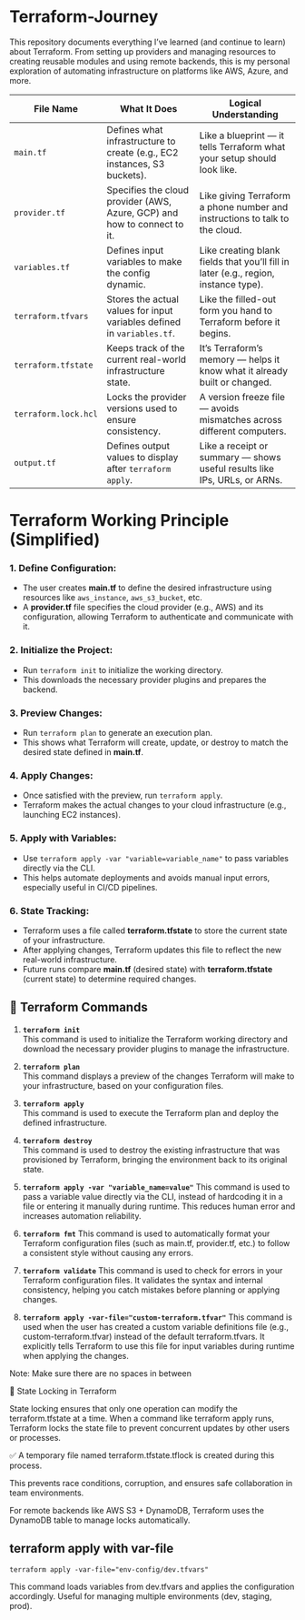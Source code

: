 # Terraform-Journey
This repository documents everything I’ve learned (and continue to learn) about Terraform. From setting up providers and managing resources to creating reusable modules and using remote backends, this is my personal exploration of automating infrastructure on platforms like AWS, Azure, and more.

| File Name            | What It Does                                                                 | Logical Understanding                                                                 |
|----------------------|------------------------------------------------------------------------------|----------------------------------------------------------------------------------------|
| `main.tf`            | Defines what infrastructure to create (e.g., EC2 instances, S3 buckets).     | Like a blueprint — it tells Terraform what your setup should look like.               |
| `provider.tf`        | Specifies the cloud provider (AWS, Azure, GCP) and how to connect to it.     | Like giving Terraform a phone number and instructions to talk to the cloud.           |
| `variables.tf`       | Defines input variables to make the config dynamic.                          | Like creating blank fields that you’ll fill in later (e.g., region, instance type).   |
| `terraform.tfvars`   | Stores the actual values for input variables defined in `variables.tf`.       | Like the filled-out form you hand to Terraform before it begins.                      |
| `terraform.tfstate`  | Keeps track of the current real-world infrastructure state.                  | It’s Terraform’s memory — helps it know what it already built or changed.             |
| `terraform.lock.hcl` | Locks the provider versions used to ensure consistency.                      | A version freeze file — avoids mismatches across different computers.                 |
| `output.tf`          | Defines output values to display after `terraform apply`.                    | Like a receipt or summary — shows useful results like IPs, URLs, or ARNs.             |

# Terraform Working Principle (Simplified)

### 1. Define Configuration:
- The user creates **main.tf** to define the desired infrastructure using resources like `aws_instance`, `aws_s3_bucket`, etc.
- A **provider.tf** file specifies the cloud provider (e.g., AWS) and its configuration, allowing Terraform to authenticate and communicate with it.

### 2. Initialize the Project:
- Run `terraform init` to initialize the working directory.
- This downloads the necessary provider plugins and prepares the backend.

### 3. Preview Changes:
- Run `terraform plan` to generate an execution plan.
- This shows what Terraform will create, update, or destroy to match the desired state defined in **main.tf**.

### 4. Apply Changes:
- Once satisfied with the preview, run `terraform apply`.
- Terraform makes the actual changes to your cloud infrastructure (e.g., launching EC2 instances).

### 5. Apply with Variables:
- Use `terraform apply -var "variable=variable_name"` to pass variables directly via the CLI.
- This helps automate deployments and avoids manual input errors, especially useful in CI/CD pipelines.

### 6. State Tracking:
- Terraform uses a file called **terraform.tfstate** to store the current state of your infrastructure.
- After applying changes, Terraform updates this file to reflect the new real-world infrastructure.
- Future runs compare **main.tf** (desired state) with **terraform.tfstate** (current state) to determine required changes.

## 🚀 Terraform Commands

1. **`terraform init`**  
   This command is used to initialize the Terraform working directory and download the necessary provider plugins to manage the infrastructure.

2. **`terraform plan`**  
   This command displays a preview of the changes Terraform will make to your infrastructure, based on your configuration files.

3. **`terraform apply`**  
   This command is used to execute the Terraform plan and deploy the defined infrastructure.

4. **`terraform destroy`**  
   This command is used to destroy the existing infrastructure that was provisioned by Terraform, bringing the environment back to its original state.

5. **`terraform apply -var "variable_name=value"`**
This command is used to pass a variable value directly via the CLI, instead of hardcoding it in a file or entering it manually during runtime. This reduces human error and increases automation reliability.

6. **`terraform fmt`**
This command is used to automatically format your Terraform configuration files (such as main.tf, provider.tf, etc.) to follow a consistent style without causing any errors.

7. **`terraform validate`**
This command is used to check for errors in your Terraform configuration files. It validates the syntax and internal consistency, helping you catch mistakes before planning or applying changes.

8. **`terraform apply -var-file="custom-terraform.tfvar"`**
This command is used when the user has created a custom variable definitions file (e.g., custom-terraform.tfvar) instead of the default terraform.tfvars. It explicitly tells Terraform to use this file for input variables during runtime when applying the changes.

Note: Make sure there are no spaces in between 

🔐 State Locking in Terraform

State locking ensures that only one operation can modify the terraform.tfstate at a time.
When a command like terraform apply runs, Terraform locks the state file to prevent concurrent updates by other users or processes.

✅ A temporary file named terraform.tfstate.tflock is created during this process.

This prevents race conditions, corruption, and ensures safe collaboration in team environments.

For remote backends like AWS S3 + DynamoDB, Terraform uses the DynamoDB table to manage locks automatically.

## terraform apply with var-file

`terraform apply -var-file="env-config/dev.tfvars"`

This command loads variables from dev.tfvars and applies the configuration accordingly.
Useful for managing multiple environments (dev, staging, prod).



